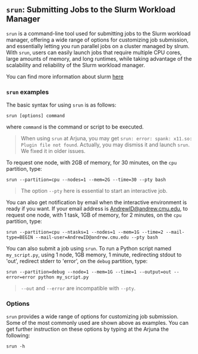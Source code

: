 ## `srun`: Submitting Jobs to the Slurm Workload Manager

`srun` is a command-line tool used for submitting jobs to the Slurm workload manager, offering a wide range of options for customizing job submission, and essentially letting you run parallel jobs on a cluster managed by slrum.
With `srun`, users can easily launch jobs that require multiple CPU cores, large amounts of memory, and long runtimes, while taking advantage of the scalability and reliability of the Slurm workload manager.

You can find more information about slurm [here](https://github.com/ArjunaCluster/ArjunaUsers/blob/main/getting_started/slurm_intro.md)

### `srun` examples

The basic syntax for using `srun` is as follows:

```
srun [options] command
```

where `command` is the command or script to be executed. 

> When using `srun` at Arjuna, you may get ```srun: error: spank: x11.so: Plugin file not found```.
> Actually, you may dismiss it and launch `srun`.
> We fixed it in older issues.

To request one node, with 2GB of memory, for 30 minutes, on the `cpu` partition, type:

```
srun --partition=cpu --nodes=1 --mem=2G --time=30 --pty bash
```

> The option `--pty` here is essential to start an interactive job.

You can also get notification by email when the interactive environment is ready if you want.
If your email address is AndrewID@andrew.cmu.edu, to request one node, with 1 task, 1GB of memory, for 2 minutes, on the `cpu` partition, type:

```
srun --partition=cpu --ntasks=1 --nodes=1 --mem=1G --time=2 --mail-type=BEGIN --mail-user=AndrewID@andrew.cmu.edu --pty bash
```

You can also submit a job using `srun`.
To run a Python script named `my_script.py`, using 1 node, 1GB memory, 1 minute, redirecting stdout to 'out', redirect stderr to 'error', on the `debug` partition, type:

```
srun --partition=debug --node=1 --mem=1G --time=1 --output=out --error=error python my_script.py
```

> `--out` and `--error` are incompatible with `--pty`.


### Options

`srun` provides a wide range of options for customizing job submission.
Some of the most commonly used are shown above as examples.
You can get further instruction on these options by typing at the Arjuna the following:

```
srun -h
```
